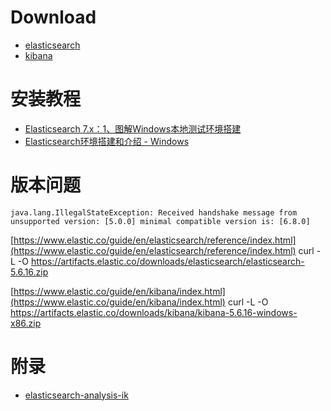 # Download
- [elasticsearch](https://www.elastic.co/cn/downloads/elasticsearch)
- [kibana](https://www.elastic.co/cn/downloads/kibana)

# 安装教程
- [Elasticsearch 7.x：1、图解Windows本地测试环境搭建](https://blog.csdn.net/chengyuqiang/article/details/85985020)
- [Elasticsearch环境搭建和介绍 - Windows](https://blog.csdn.net/chen_2890/article/details/83757022)


# 版本问题
```
java.lang.IllegalStateException: Received handshake message from unsupported version: [5.0.0] minimal compatible version is: [6.8.0]
```

[https://www.elastic.co/guide/en/elasticsearch/reference/index.html](https://www.elastic.co/guide/en/elasticsearch/reference/index.html)
curl -L -O https://artifacts.elastic.co/downloads/elasticsearch/elasticsearch-5.6.16.zip

[https://www.elastic.co/guide/en/kibana/index.html](https://www.elastic.co/guide/en/kibana/index.html)
curl -L -O https://artifacts.elastic.co/downloads/kibana/kibana-5.6.16-windows-x86.zip


# 附录
- [elasticsearch-analysis-ik](https://github.com/medcl/elasticsearch-analysis-ik)
